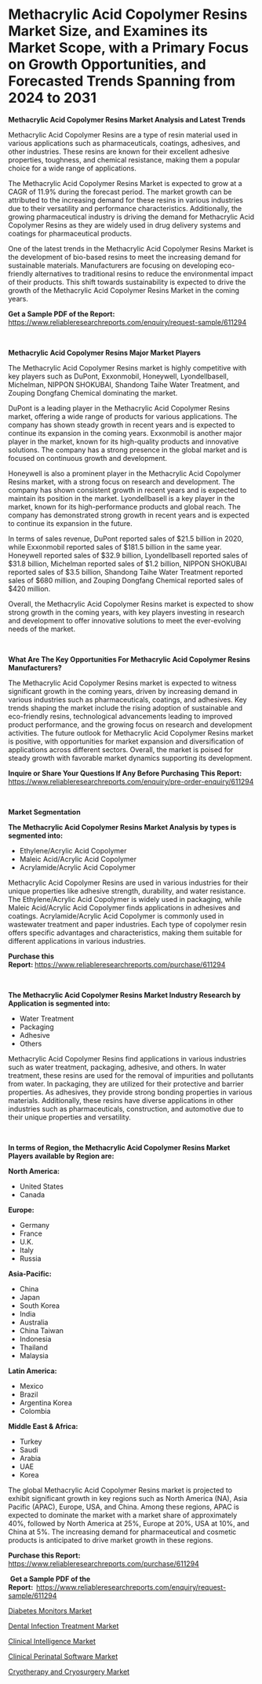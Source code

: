<p><h1>Methacrylic Acid Copolymer Resins Market Size, and Examines its Market Scope, with a Primary Focus on Growth Opportunities, and Forecasted Trends Spanning from 2024 to 2031</h1></p><p><strong>Methacrylic Acid Copolymer Resins Market Analysis and Latest Trends</strong></p>
<p><p>Methacrylic Acid Copolymer Resins are a type of resin material used in various applications such as pharmaceuticals, coatings, adhesives, and other industries. These resins are known for their excellent adhesive properties, toughness, and chemical resistance, making them a popular choice for a wide range of applications.</p><p>The Methacrylic Acid Copolymer Resins Market is expected to grow at a CAGR of 11.9% during the forecast period. The market growth can be attributed to the increasing demand for these resins in various industries due to their versatility and performance characteristics. Additionally, the growing pharmaceutical industry is driving the demand for Methacrylic Acid Copolymer Resins as they are widely used in drug delivery systems and coatings for pharmaceutical products.</p><p>One of the latest trends in the Methacrylic Acid Copolymer Resins Market is the development of bio-based resins to meet the increasing demand for sustainable materials. Manufacturers are focusing on developing eco-friendly alternatives to traditional resins to reduce the environmental impact of their products. This shift towards sustainability is expected to drive the growth of the Methacrylic Acid Copolymer Resins Market in the coming years.</p></p>
<p><strong>Get a Sample PDF of the Report:&nbsp;</strong> <a href="https://www.reliableresearchreports.com/enquiry/request-sample/611294">https://www.reliableresearchreports.com/enquiry/request-sample/611294</a></p>
<p>&nbsp;</p>
<p><strong>Methacrylic Acid Copolymer Resins Major Market Players</strong></p>
<p><p>The Methacrylic Acid Copolymer Resins market is highly competitive with key players such as DuPont, Exxonmobil, Honeywell, Lyondellbasell, Michelman, NIPPON SHOKUBAI, Shandong Taihe Water Treatment, and Zouping Dongfang Chemical dominating the market.</p><p>DuPont is a leading player in the Methacrylic Acid Copolymer Resins market, offering a wide range of products for various applications. The company has shown steady growth in recent years and is expected to continue its expansion in the coming years. Exxonmobil is another major player in the market, known for its high-quality products and innovative solutions. The company has a strong presence in the global market and is focused on continuous growth and development.</p><p>Honeywell is also a prominent player in the Methacrylic Acid Copolymer Resins market, with a strong focus on research and development. The company has shown consistent growth in recent years and is expected to maintain its position in the market. Lyondellbasell is a key player in the market, known for its high-performance products and global reach. The company has demonstrated strong growth in recent years and is expected to continue its expansion in the future.</p><p>In terms of sales revenue, DuPont reported sales of $21.5 billion in 2020, while Exxonmobil reported sales of $181.5 billion in the same year. Honeywell reported sales of $32.9 billion, Lyondellbasell reported sales of $31.8 billion, Michelman reported sales of $1.2 billion, NIPPON SHOKUBAI reported sales of $3.5 billion, Shandong Taihe Water Treatment reported sales of $680 million, and Zouping Dongfang Chemical reported sales of $420 million.</p><p>Overall, the Methacrylic Acid Copolymer Resins market is expected to show strong growth in the coming years, with key players investing in research and development to offer innovative solutions to meet the ever-evolving needs of the market.</p></p>
<p>&nbsp;</p>
<p><strong>What Are The Key Opportunities For Methacrylic Acid Copolymer Resins Manufacturers?</strong></p>
<p><p>The Methacrylic Acid Copolymer Resins market is expected to witness significant growth in the coming years, driven by increasing demand in various industries such as pharmaceuticals, coatings, and adhesives. Key trends shaping the market include the rising adoption of sustainable and eco-friendly resins, technological advancements leading to improved product performance, and the growing focus on research and development activities. The future outlook for Methacrylic Acid Copolymer Resins market is positive, with opportunities for market expansion and diversification of applications across different sectors. Overall, the market is poised for steady growth with favorable market dynamics supporting its development.</p></p>
<p><strong>Inquire or Share Your Questions If Any Before Purchasing This Report:</strong> <a href="https://www.reliableresearchreports.com/enquiry/pre-order-enquiry/611294">https://www.reliableresearchreports.com/enquiry/pre-order-enquiry/611294</a></p>
<p>&nbsp;</p>
<p><strong>Market Segmentation</strong></p>
<p><strong>The Methacrylic Acid Copolymer Resins Market Analysis by types is segmented into:</strong></p>
<p><ul><li>Ethylene/Acrylic Acid Copolymer</li><li>Maleic Acid/Acrylic Acid Copolymer</li><li>Acrylamide/Acrylic Acid Copolymer</li></ul></p>
<p><p>Methacrylic Acid Copolymer Resins are used in various industries for their unique properties like adhesive strength, durability, and water resistance. The Ethylene/Acrylic Acid Copolymer is widely used in packaging, while Maleic Acid/Acrylic Acid Copolymer finds applications in adhesives and coatings. Acrylamide/Acrylic Acid Copolymer is commonly used in wastewater treatment and paper industries. Each type of copolymer resin offers specific advantages and characteristics, making them suitable for different applications in various industries.</p></p>
<p><strong>Purchase this Report:&nbsp;</strong><a href="https://www.reliableresearchreports.com/purchase/611294">https://www.reliableresearchreports.com/purchase/611294</a></p>
<p>&nbsp;</p>
<p><strong>The Methacrylic Acid Copolymer Resins Market Industry Research by Application is segmented into:</strong></p>
<p><ul><li>Water Treatment</li><li>Packaging</li><li>Adhesive</li><li>Others</li></ul></p>
<p><p>Methacrylic Acid Copolymer Resins find applications in various industries such as water treatment, packaging, adhesive, and others. In water treatment, these resins are used for the removal of impurities and pollutants from water. In packaging, they are utilized for their protective and barrier properties. As adhesives, they provide strong bonding properties in various materials. Additionally, these resins have diverse applications in other industries such as pharmaceuticals, construction, and automotive due to their unique properties and versatility.</p></p>
<p>&nbsp;</p>
<p><strong>In terms of Region, the Methacrylic Acid Copolymer Resins Market Players available by Region are:</strong></p>
<p>
    <p> <strong> North America: </strong>
        <ul>
            <li>United States</li>
            <li>Canada</li>
        </ul>
        </p> 
    <p> <strong> Europe: </strong>
        <ul>
            <li>Germany</li>
            <li>France</li>
            <li>U.K.</li>
            <li>Italy</li>
            <li>Russia</li>
        </ul>
        </p> 
    <p> <strong> Asia-Pacific: </strong>
        <ul>
            <li>China</li>
            <li>Japan</li>
            <li>South Korea</li>
            <li>India</li>
            <li>Australia</li>
            <li>China Taiwan</li>
            <li>Indonesia</li>
            <li>Thailand</li>
            <li>Malaysia</li>
        </ul>
        </p> 
    <p> <strong> Latin America: </strong>
        <ul>
            <li>Mexico</li>
            <li>Brazil</li>
            <li>Argentina Korea</li>
            <li>Colombia</li>
        </ul>
        </p> 
    <p> <strong> Middle East & Africa: </strong>
        <ul>
            <li>Turkey</li>
            <li>Saudi</li>
            <li>Arabia</li>
            <li>UAE</li>
            <li>Korea</li>
        </ul>
    </p>
    </p>
<p><p>The global Methacrylic Acid Copolymer Resins market is projected to exhibit significant growth in key regions such as North America (NA), Asia Pacific (APAC), Europe, USA, and China. Among these regions, APAC is expected to dominate the market with a market share of approximately 40%, followed by North America at 25%, Europe at 20%, USA at 10%, and China at 5%. The increasing demand for pharmaceutical and cosmetic products is anticipated to drive market growth in these regions.</p></p>
<p><strong>Purchase this Report: </strong><a href="https://www.reliableresearchreports.com/purchase/611294">https://www.reliableresearchreports.com/purchase/611294</a></p>
<p>&nbsp;<strong>Get a Sample PDF of the Report:&nbsp;&nbsp;</strong><a href="https://www.reliableresearchreports.com/enquiry/request-sample/611294">https://www.reliableresearchreports.com/enquiry/request-sample/611294</a></p>
<p><strong></strong></p>
<p><p><a href="https://medium.com/@gloriariley1968/diabetes-monitors-market-outlook-industry-overview-and-forecast-2024-to-2031-746d4b58e1e4">Diabetes Monitors Market</a></p><p><a href="https://medium.com/@gloriariley1968/dental-infection-treatment-market-comprehensive-assessment-by-type-application-and-geography-b4903adec0ea">Dental Infection Treatment Market</a></p><p><a href="https://medium.com/@gloriariley1968/clinical-intelligence-market-comprehensive-assessment-by-type-application-and-geography-0cd67e0c5b41">Clinical Intelligence Market</a></p><p><a href="https://medium.com/@gloriariley1968/clinical-perinatal-software-nbsp-market-focuses-on-market-share-size-and-projected-forecast-till-569ce8778d7e">Clinical Perinatal Software Market</a></p><p><a href="https://medium.com/@gloriariley1968/cryotherapy-and-cryosurgery-market-insight-market-trends-growth-forecasted-from-2024-to-2031-bfb18c1c6480">Cryotherapy and Cryosurgery Market</a></p></p>